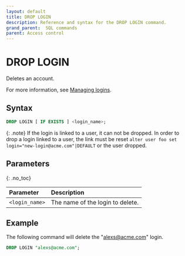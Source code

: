```yaml
---
layout: default
title: DROP LOGIN
description: Reference and syntax for the DROP LOGIN command.
grand_parent:  SQL commands
parent: Access control
---
```


# DROP LOGIN
Deletes an account.

For more information, see [Managing logins](../../../Guides/managing-your-organization/managing-logins.md).

## Syntax

```sql
DROP LOGIN [ IF EXISTS ] <login_name>;
```
{: .note}
If the login is linked to a user, it can not be dropped. In order to drop a login linked to a user, the link must be reset `alter user foo set login="new-login@acme.com"|DEFAULT` or the user dropped.

## Parameters 
{: .no_toc} 

| Parameter  | Description |
| :--------- | :---------- |
| `<login_name>`  | The name of the login to delete. |    

## Example

The following command will delete the "alexs@acme.com" login. 

```sql
DROP LOGIN "alexs@acme.com";
```
